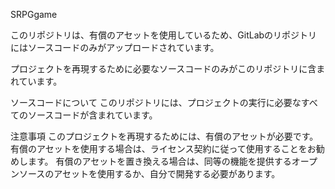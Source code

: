 SRPGgame

このリポジトリは、有償のアセットを使用しているため、GitLabのリポジトリにはソースコードのみがアップロードされています。

プロジェクトを再現するために必要なソースコードのみがこのリポジトリに含まれています。

ソースコードについて
このリポジトリには、プロジェクトの実行に必要なすべてのソースコードが含まれています。

注意事項
このプロジェクトを再現するためには、有償のアセットが必要です。
有償のアセットを使用する場合は、ライセンス契約に従って使用することをお勧めします。
有償のアセットを置き換える場合は、同等の機能を提供するオープンソースのアセットを使用するか、自分で開発する必要があります。